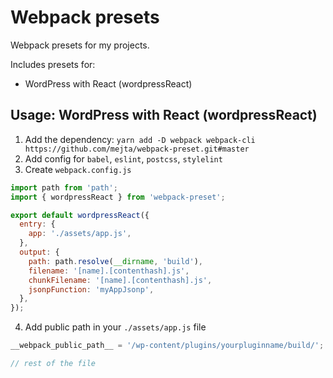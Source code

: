 # Webpack presets

Webpack presets for my projects.

Includes presets for:

* WordPress with React (wordpressReact)

## Usage: WordPress with React (wordpressReact)

1. Add the dependency: `yarn add -D webpack webpack-cli https://github.com/mejta/webpack-preset.git#master`
2. Add config for `babel`, `eslint`, `postcss`, `stylelint`
3. Create `webpack.config.js`

```js
import path from 'path';
import { wordpressReact } from 'webpack-preset';

export default wordpressReact({
  entry: {
    app: './assets/app.js',
  },
  output: {
    path: path.resolve(__dirname, 'build'),
    filename: '[name].[contenthash].js',
    chunkFilename: '[name].[contenthash].js',
    jsonpFunction: 'myAppJsonp',
  },
});
```

4. Add public path in your `./assets/app.js` file

```js
__webpack_public_path__ = '/wp-content/plugins/yourpluginname/build/';

// rest of the file
```
